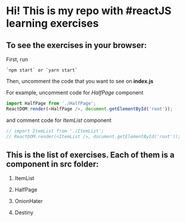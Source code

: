 # Hi! This is my repo with #reactJS learning exercises

## To see the exercises in your browser:

First, run

```
`npm start` or `yarn start`
```

Then, uncomment the code that you want to see on **index.js**


For example, uncomment code for *HalfPage* component

```javascript
import HalfPage from './HalfPage';
ReactDOM.render(<HalfPage />, document.getElementById('root'));
```
and comment code for *ItemList* component

```javascript
// import ItemList from './ItemList';
// ReactDOM.render(<ItemList />, document.getElementById('root'));
```

## This is the list of exercises. Each of them is a component in src folder:
1. ItemList

2. HalfPage

3. OnionHater

4. Destiny
